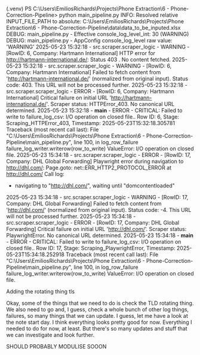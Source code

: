 (.venv) PS C:\Users\EmiliosRichards\Projects\Phone Extraction\6 - Phone-Correction-Pipeline> python main_pipeline.py
INFO: Resolved relative INPUT_FILE_PATH to absolute: C:\Users\EmiliosRichards\Projects\Phone Extraction\6 - Phone-Correction-Pipeline\data\data_to_be_inputed.xlsx
DEBUG: main_pipeline.py - Effective console_log_level_int: 30 (WARNING)
DEBUG: main_pipeline.py - AppConfig console_log_level raw value: 'WARNING'
2025-05-23 15:32:18 - src.scraper.scraper_logic - WARNING - [RowID: 6, Company: Hartmann International] HTTP error for http://hartmann-international.de/: Status 403 . No content fetched.
2025-05-23 15:32:18 - src.scraper.scraper_logic - WARNING - [RowID: 6, Company: Hartmann International] Failed to fetch content from 'http://hartmann-international.de/' (normalized from original input). Status code: 403. This URL will not be processed further.
2025-05-23 15:32:18 - src.scraper.scraper_logic - ERROR - [RowID: 6, Company: Hartmann International] Critical failure on initial URL 'http://hartmann-international.de/'. Scraper status: HTTPError_403. No canonical URL determined.
2025-05-23 15:32:18 - __main__ - ERROR - CRITICAL: Failed to write to failure_log_csv: I/O operation on closed file.. Row ID: 6, Stage: Scraping_HTTPError_403, Timestamp: 2025-05-23T15:32:18.305781
Traceback (most recent call last):
  File "C:\Users\EmiliosRichards\Projects\Phone Extraction\6 - Phone-Correction-Pipeline\main_pipeline.py", line 100, in log_row_failure
    failure_log_writer.writerow(row_to_write)
ValueError: I/O operation on closed file.
2025-05-23 15:34:18 - src.scraper.scraper_logic - ERROR - [RowID: 17, Company: DHL Global Forwarding] Playwright error during navigation to http://dhl.com/: Page.goto: net::ERR_HTTP2_PROTOCOL_ERROR at http://dhl.com/
Call log:
  - navigating to "http://dhl.com/", waiting until "domcontentloaded"

2025-05-23 15:34:18 - src.scraper.scraper_logic - WARNING - [RowID: 17, Company: DHL Global Forwarding] Failed to fetch content from 'http://dhl.com/' (normalized from original input). Status code: -4. This URL will not be processed further.
2025-05-23 15:34:18 - src.scraper.scraper_logic - ERROR - [RowID: 17, Company: DHL Global Forwarding] Critical failure on initial URL 'http://dhl.com/'. Scraper status: PlaywrightError. No canonical URL determined.
2025-05-23 15:34:18 - __main__ - ERROR - CRITICAL: Failed to write to failure_log_csv: I/O operation on closed file.. Row ID: 17, Stage: Scraping_PlaywrightError, Timestamp: 2025-05-23T15:34:18.252918
Traceback (most recent call last):
  File "C:\Users\EmiliosRichards\Projects\Phone Extraction\6 - Phone-Correction-Pipeline\main_pipeline.py", line 100, in log_row_failure
    failure_log_writer.writerow(row_to_write)
ValueError: I/O operation on closed file.




Adding the rotating thing tls


Okay, some of the things that we need to do is check the TLD rotating thing. We also need to go and, I guess, check a whole bunch of other log things, failures, so many things that we can update. I guess, let me have a look at the note start day. I think everything looks pretty good for now. Everything I needed to do for now, at least. But there's so many updates and stuff that we can investigate and look further.


SHOULD PROBABLY MODULISE SOOON 